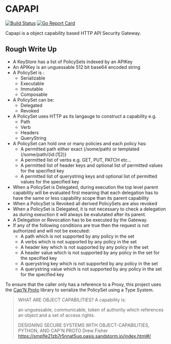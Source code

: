 # CAPAPI

[![Build Status](https://travis-ci.org/REAANDREW/capapi.svg?branch=master)](https://travis-ci.org/REAANDREW/capapi)
[![Go Report Card](https://goreportcard.com/badge/github.com/REAANDREW/capapi)](https://goreportcard.com/report/github.com/REAANDREW/capapi)

Capapi is a object capability based HTTP API Security Gateway.  

## Rough Write Up

- A KeyStore has a list of PolicySets indexed by an APIKey
- An APIKey is an unguessable 512 bit base64 encoded string
- A PolicySet is :
    - Serializable
    - Executable
    - Immutable
    - Composable
- A PolicySet can be:
    - Delegated
    - Revoked
- A PolicySet uses HTTP as its langauge to construct a capability e.g.
    - Path
    - Verb
    - Headers
    - QueryString
- A PolicySet can hold one or many policies and each policy has:
    - A permitted path either exact (/some/path) or templated (/some/path/{id:(1|2)}
    - A permitted list of verbs e.g. GET, PUT, PATCH etc...
    - A permitted list of header keys and optional list of permitted values for the specified key
    - A permitted list of querystring keys and optional list of permitted values for the specified key
- When a PolicySet is Delegated, during execution the top level parent capability will be evaluated first meaning that each delegation has to have the same or less capability scope than its parent capability
- When a PolicySet is Revoked all derived PolicySets are also revoked
- When a PolicySet is Delegated, it is not necessary to check a delegation as during exeuction it will always be evalutated after its parent.
- A Delegation or Revocation has to be executed by the Gateway.
- If any of the following conditions are true then the request is not authorized and will not be executed:
    - A path which is not supported by any policy in the set
    - A verbs which is not supported by any policy in the set
    - A header key which is not supported by any policy in the set
    - A header value which is not supported by any policy in the set for the specified key
    - A querystring key which is not supported by any policy in the set
    - A querystring value which is not supported by any policy in the set for the specified key
 

To ensure that the caller only has a reference to a Proxy, this project uses the [Cap'N Proto](https://capnproto.org) library to serialize the PolicySet using a Type System.

> WHAT ARE OBJECT CAPABILITIES?
> A capability is:
>
> an unguessable,
> communicable,
> token of authority
> which references an object
> and a set of access rights.
>
> DESIGNING SECURE SYSTEMS
> WITH OBJECT-CAPABILITIES, PYTHON, AND CAP'N PROTO
> Drew Fisher
> https://smpfle21zb7r5nnat5uq.oasis.sandstorm.io/index.html#/
>
